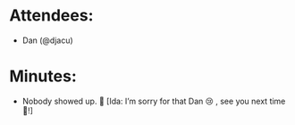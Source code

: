 # Attendees:
- Dan (@djacu)
# Minutes:
- Nobody showed up. 🙁 \[Ida: I’m sorry for that Dan 😢 , see you next time 🤗\!\]